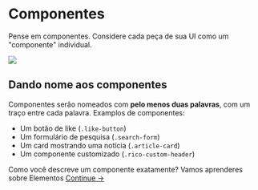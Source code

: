 Componentes
==========

Pense em componentes. Considere cada peça de sua UI como um "componente" individual.

![](images/component-example.png)

## Dando nome aos componentes

Componentes serão nomeados com **pelo menos duas palavras**, com um traço entre cada palavra. Examplos de componentes:

  * Um botão de like (`.like-button`)
  * Um formulário de pesquisa (`.search-form`)
  * Um card mostrando uma notícia (`.article-card`)
  * Um componente customizado (`.rico-custom-header`)

Como você descreve um componente exatamente? Vamos aprenderes sobre Elementos
[Continue →](elements.md)
<!-- {p:.pull-box} -->
